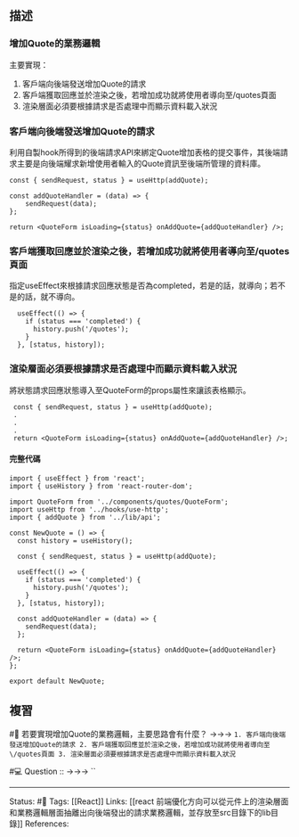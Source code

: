 
## 描述


### 增加Quote的業務邏輯
主要實現：
1. 客戶端向後端發送增加Quote的請求
2. 客戶端獲取回應並於渲染之後，若增加成功就將使用者導向至\/quotes頁面
3. 渲染層面必須要根據請求是否處理中而顯示資料載入狀況


### 客戶端向後端發送增加Quote的請求

利用自製hook所得到的後端請求API來綁定Quote增加表格的提交事件，其後端請求主要是向後端耀求新增使用者輸入的Quote資訊至後端所管理的資料庫。

```
const { sendRequest, status } = useHttp(addQuote);

const addQuoteHandler = (data) => {
	sendRequest(data);
};

return <QuoteForm isLoading={status} onAddQuote={addQuoteHandler} />;
```

### 客戶端獲取回應並於渲染之後，若增加成功就將使用者導向至\/quotes頁面

指定useEffect來根據請求回應狀態是否為completed，若是的話，就導向；若不是的話，就不導向。

```
  useEffect(() => {
    if (status === 'completed') {
      history.push('/quotes');
    }
  }, [status, history]);
```

### 渲染層面必須要根據請求是否處理中而顯示資料載入狀況

將狀態請求回應狀態導入至QuoteForm的props屬性來讓該表格顯示。

```
 const { sendRequest, status } = useHttp(addQuote);
 .
 .
 .
 return <QuoteForm isLoading={status} onAddQuote={addQuoteHandler} />;
```


#### 完整代碼

```
import { useEffect } from 'react';
import { useHistory } from 'react-router-dom';

import QuoteForm from '../components/quotes/QuoteForm';
import useHttp from '../hooks/use-http';
import { addQuote } from '../lib/api';

const NewQuote = () => {
  const history = useHistory();

  const { sendRequest, status } = useHttp(addQuote);

  useEffect(() => {
    if (status === 'completed') {
      history.push('/quotes');
    }
  }, [status, history]);

  const addQuoteHandler = (data) => {
    sendRequest(data);
  };

  return <QuoteForm isLoading={status} onAddQuote={addQuoteHandler} />;
};

export default NewQuote;
```

## 複習

#🧠 若要實現增加Quote的業務邏輯，主要思路會有什麼？ ->->-> `1. 客戶端向後端發送增加Quote的請求 2. 客戶端獲取回應並於渲染之後，若增加成功就將使用者導向至\/quotes頁面 3. 渲染層面必須要根據請求是否處理中而顯示資料載入狀況`

#💻 Question :: ->->-> ``




---
Status: #🌱 
Tags:
[[React]]
Links:
[[react 前端優化方向可以從元件上的渲染層面和業務邏輯層面抽離出向後端發出的請求業務邏輯，並存放至src目錄下的lib目錄]]
References: